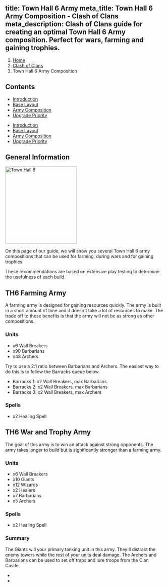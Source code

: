 title: Town Hall 6 Army
meta_title: Town Hall 6 Army Composition - Clash of Clans
meta_description: Clash of Clans guide for creating an optimal Town Hall 6 Army composition. Perfect for wars, farming and gaining trophies.
---
<ol class="breadcrumb hidden-xs"><li><a href="/">Home</a></li><li><a href="/clash-of-clans/">Clash of Clans</a></li><li class="active">Town Hall 6 Army Composition</li></ol>

<h2 class="page-header">Contents</h2>

<ul class="nav nav-pills hidden-xs"><li role="presentation"><a href="/clash-of-clans/town-hall-6-guide/">Introduction</a></li><li role="presentation"><a href="/clash-of-clans/town-hall-6-base/">Base Layout</a></li><li role="presentation" class="active"><a href="/clash-of-clans/town-hall-6-army/">Army Composition</a></li><li role="presentation"><a href="/clash-of-clans/town-hall-6-upgrade-priority/">Upgrade Priority</a></li></ul>

<ul class="nav nav-pills nav-stacked visible-xs-block"><li role="presentation"><a href="/clash-of-clans/town-hall-6-guide/">Introduction</a></li><li role="presentation"><a href="/clash-of-clans/town-hall-6-base/">Base Layout</a></li><li role="presentation" class="active"><a href="/clash-of-clans/town-hall-6-army/">Army Composition</a></li><li role="presentation"><a href="/clash-of-clans/town-hall-6-upgrade-priority/">Upgrade Priority</a></li></ul>

<h2 class="page-header">General Information</h2>

<img src="http://game-brain.com/images/clash-of-clans/town-hall-6-guide/Town-Hall-6.png" alt="Town Hall 6" title="Town Hall 6" width="226" height="244" class="alignleft" />

<p>On this page of our guide, we will show you several Town Hall 6 army compositions that can be used for farming, during wars and for gaining trophies.</p>

<p>These recommendations are based on extensive play testing to determine the usefulness of each build.</p>

<div style="clear:both"></div>

<h2 class="page-header">TH6 Farming Army</h2>

<p>A farming army is designed for gaining resources quickly. The army is built in a short amount of time and it doesn't take a lot of resources to make. The trade off to these benefits is that the army will not be as strong as other compositions.</p>

<h3>Units</h3>

- x6 Wall Breakers
- x90 Barbarians
- x48 Archers

<p>Try to use a 2:1 ratio between Barbarians and Archers. The easiest way to do this is to follow the Barracks queue below.</p>

- Barracks 1: x2 Wall Breakers, max Barbarians
- Barracks 2: x2 Wall Breakers, max Barbarians
- Barracks 3: x2 Wall Breakers, max Archers

<h3>Spells</h3>

- x2 Healing Spell

<h2 class="page-header">TH6 War and Trophy Army</h2>

<p>The goal of this army is to win an attack against strong opponents. The army takes longer to build but is significantly stronger than a farming army.</p>

<h3>Units</h3>

- x6 Wall Breakers
- x10 Giants
- x12 Wizards
- x2 Healers
- x7 Barbarians
- x5 Archers

<h3>Spells</h3>

- x2 Healing Spell


<h3>Summary</h3>

<p>The Giants will your primary tanking unit in this army. They'll distract the enemy towers while the rest of your units deal damage. The Archers and Barbarians can be used to set off traps and lure troops from the Clan Castle.</p>

<nav><ul class="pager"><li class="previous"><a href="/clash-of-clans/town-hall-6-base/"><span class="glyphicon glyphicon-chevron-left" aria-hidden="true"></span></a></li><li class="next"><a href="/clash-of-clans/town-hall-6-upgrade-priority/"><span class="glyphicon glyphicon-chevron-right" aria-hidden="true"></span></a></li></ul></nav>
